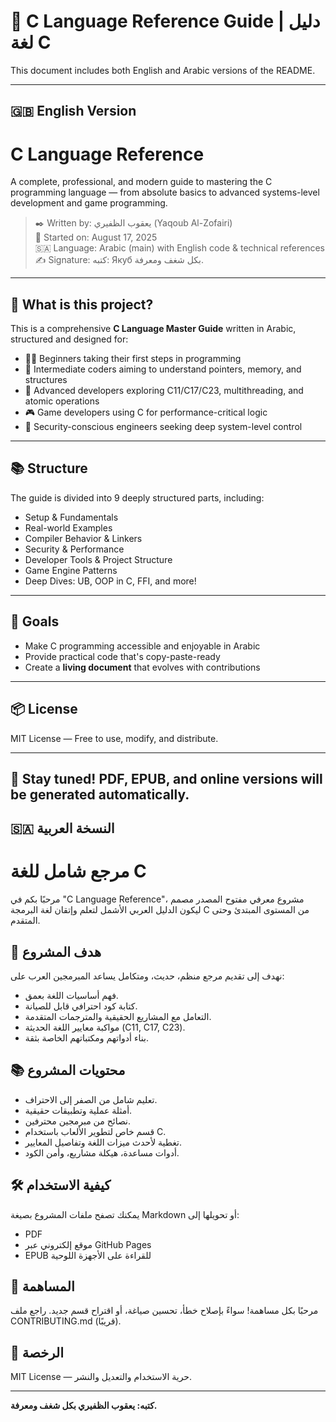 # 📘 C Language Reference Guide | دليل لغة C

This document includes both English and Arabic versions of the README.

---

## 🇬🇧 English Version

# C Language Reference

A complete, professional, and modern guide to mastering the C programming language — from absolute basics to advanced systems-level development and game programming.

> ✒️ Written by: يعقوب الظفيري (Yaqoub Al-Zofairi)  
> 📅 Started on: August 17, 2025  
> 🇸🇦 Language: Arabic (main) with English code & technical references  
> ✍️ Signature: كتبه: Якуб بكل شغف ومعرفة.

---

## 🧭 What is this project?

This is a comprehensive **C Language Master Guide** written in Arabic, structured and designed for:

- 🧑‍🎓 Beginners taking their first steps in programming
- 🧠 Intermediate coders aiming to understand pointers, memory, and structures
- 🧠 Advanced developers exploring C11/C17/C23, multithreading, and atomic operations
- 🎮 Game developers using C for performance-critical logic
- 🔐 Security-conscious engineers seeking deep system-level control

---

## 📚 Structure

The guide is divided into 9 deeply structured parts, including:

- Setup & Fundamentals  
- Real-world Examples  
- Compiler Behavior & Linkers  
- Security & Performance  
- Developer Tools & Project Structure  
- Game Engine Patterns  
- Deep Dives: UB, OOP in C, FFI, and more!

---

## 🚀 Goals

- Make C programming accessible and enjoyable in Arabic
- Provide practical code that's copy-paste-ready
- Create a **living document** that evolves with contributions

---

## 📦 License

MIT License — Free to use, modify, and distribute.

---

📌 Stay tuned! PDF, EPUB, and online versions will be generated automatically.
---

## 🇸🇦 النسخة العربية


# مرجع شامل للغة C

مرحبًا بكم في "C Language Reference"، مشروع معرفي مفتوح المصدر مصمم ليكون الدليل العربي الأشمل لتعلم وإتقان لغة البرمجة C من المستوى المبتدئ وحتى المتقدم.

## 🧭 هدف المشروع

نهدف إلى تقديم مرجع منظم، حديث، ومتكامل يساعد المبرمجين العرب على:

- فهم أساسيات اللغة بعمق.
- كتابة كود احترافي قابل للصيانة.
- التعامل مع المشاريع الحقيقية والمترجمات المتقدمة.
- مواكبة معايير اللغة الحديثة (C11, C17, C23).
- بناء أدواتهم ومكتباتهم الخاصة بثقة.

## 📚 محتويات المشروع

- تعليم شامل من الصفر إلى الاحتراف.
- أمثلة عملية وتطبيقات حقيقية.
- نصائح من مبرمجين محترفين.
- قسم خاص لتطوير الألعاب باستخدام C.
- تغطية لأحدث ميزات اللغة وتفاصيل المعايير.
- أدوات مساعدة، هيكلة مشاريع، وأمن الكود.

## 🛠️ كيفية الاستخدام

يمكنك تصفح ملفات المشروع بصيغة Markdown أو تحويلها إلى:

- PDF
- موقع إلكتروني عبر GitHub Pages
- EPUB للقراءة على الأجهزة اللوحية

## 🤝 المساهمة

مرحبًا بكل مساهمة! سواءً بإصلاح خطأ، تحسين صياغة، أو اقتراح قسم جديد. راجع ملف CONTRIBUTING.md (قريبًا).

## 📄 الرخصة

MIT License — حرية الاستخدام والتعديل والنشر.

---

**كتبه: يعقوب الظفيري بكل شغف ومعرفة.**

